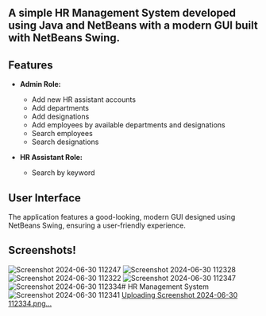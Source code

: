 
## A simple HR Management System developed using Java and NetBeans with a modern GUI built with NetBeans Swing. ##

## Features

- **Admin Role:**
  - Add new HR assistant accounts
  - Add departments
  - Add designations
  - Add employees by available departments and designations
  - Search employees
  - Search designations

- **HR Assistant Role:**
  - Search by keyword

## User Interface

The application features a good-looking, modern GUI designed using NetBeans Swing, ensuring a user-friendly experience.

## Screenshots!
![Screenshot 2024-06-30 112247](https://github.com/Amanmanthira/Java-Netbeans-Hr-Management-System/assets/126964186/cdb88509-d7ba-408d-8a84-36e5b15f8cfb)
![Screenshot 2024-06-30 112328](https://github.com/Amanmanthira/Java-Netbeans-Hr-Management-System/assets/126964186/885b0bc2-dcaa-4dac-aaa5-cf80909af59f)
![Screenshot 2024-06-30 112322](https://github.com/Amanmanthira/Java-Netbeans-Hr-Management-System/assets/126964186/736b3c59-1389-4778-a595-1e026360c776)
![Screenshot 2024-06-30 112347](https://github.com/Amanmanthira/Java-Netbeans-Hr-Management-System/assets/126964186/119cfba9-2996-413a-92ac-fdd719ae6a3e)
![Screenshot 2024-06-30 112334](https://github.com/Amanmanthira/Java-Netbeans-Hr-Management-System/assets/126964186/fbdbe8d4-fe59-4bdf-8f18-62f8dc7cb8f9)# HR Management System
![Screenshot 2024-06-30 112341](https://github.com/Amanmanthira/Java-Netbeans-Hr-Management-System/assets/126964186/12d0ce6b-7071-460e-a9bf-4274b9c66311)
[Uploading Screenshot 2024-06-30 112334.png…]()
